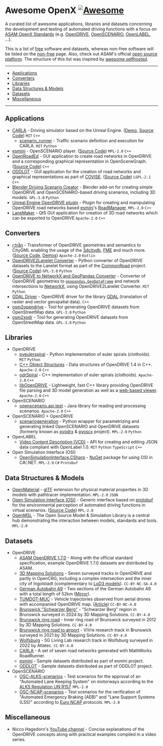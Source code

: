 # Awesome OpenX [![Awesome](https://awesome.re/badge-flat2.svg)](https://awesome.re)

A curated list of awesome applications, libraries and datasets concerning the development and testing of automated driving functions with a focus on [ASAM OpenX Standards](https://www.asam.net/standards/) (e.g. [OpenDRIVE](https://www.asam.net/standards/detail/opendrive/), [OpenSCENARIO](https://www.asam.net/standards/detail/openscenario/), [OpenLABEL](https://www.asam.net/standards/detail/openlabel/), ...).

This is a list of [free](https://en.wikipedia.org/wiki/Free_software) software and datasets, whereas non-free software will be listed on the [non-free](non-free.md) page.
Also, check out ASAM's official [open source platform](https://github.com/asam-oss).
The structure of this list was inspired by [awesome selfhosted](https://github.com/awesome-selfhosted/awesome-selfhosted).

--------------------

- [Applications](#applications)
- [Converters](#converters)
- [Libraries](#libraries)
- [Data Structures & Models](#data-structures--models)
- [Datasets](#datasets)
- [Miscellaneous](#miscellaneous)

--------------------

## Applications

- [CARLA](https://carla.org/) - Driving simulator based on the Unreal Engine. ([Demo](https://www.youtube.com/watch?v=7jej46ALVRE), [Source Code](https://github.com/carla-simulator/carla)) `MIT` `C++`
  - [scenario_runner](https://github.com/carla-simulator/scenario_runner) - Traffic scenario definition and execution for CARLA. `MIT` `Python`
- [esmini](https://github.com/esmini/esmini) - OpenSCENARIO player. ([Source Code](https://github.com/esmini/esmini)) `MPL-2.0` `C++`
- [OpenRoadEd](https://github.com/fhwedel-hoe/OpenRoadEd) - GUI application to create road networks in OpenDRIVE and a corresponding graphical representation in OpenSceneGraph. ([Source Code](https://github.com/fhwedel-hoe/OpenRoadEd)) `C++`
- [ODDLOT](https://www.hlrs.de/solutions/types-of-computing/visualization/oddlot) - GUI application for the creation of road networks and graphical representations as part of [COVISE](https://www.hlrs.de/covise/). ([Source Code](https://github.com/hlrs-vis/covise/tree/master/src/oddlot)) `LGPL-2.1` `C++`
- [Blender Driving Scenario Creator](https://github.com/johschmitz/blender-driving-scenario-creator) - Blender add-on for creating simple OpenDRIVE and OpenSCENARIO-based driving scenarios, including 3D models. `GPL-3.0` `Python`
- [Unreal Engine OpenDRIVE plugin](https://github.com/brifsttar/OpenDRIVE) - Plugin for creating and manipulating OpenDRIVE road networks based [esmini](https://github.com/esmini/esmini)'s [RoadManager](https://github.com/esmini/esmini/tree/master/EnvironmentSimulator/Modules/RoadManager). `MPL-2.0` `C++`
- [LaneMaker](https://github.com/guotata1996/lanemaker) - Qt5 GUI application for creation of 3D road networks which can be exported to OpenDRIVE `Apache-2.0` `C++`

## Converters

- [r:trån](https://rtron.io) - Transformer of OpenDRIVE geometries and semantics to CityGML enabling the usage of the [3dcitydb](https://github.com/3dcitydb/3dcitydb), [FME](https://www.safe.com/fme/) and much more. ([Source Code](https://github.com/tum-gis/rtron), [Demos](https://rtron.io)) `Apache-2.0` `Kotlin`
- [OpenDRIVE2Lanelet Converter](https://commonroad.in.tum.de/opendrive_lanelet_converter) - Python converter of OpenDRIVE datasets to the Lanelet format as part of the [CommonRoad](https://commonroad.in.tum.de) project. ([Source Code](https://gitlab.lrz.de/tum-cps/opendrive2lanelet/-/tree/master)) `GPL-3.0` `Python`
- [OpenDRIVE to NetworkX and GeoPandas Converter](https://github.com/larsklitzke/xodr2nxgpd/) - Converter of OpenDRIVE geometries to [`geopandas.GeoDataFrame`](https://geopandas.org/en/stable/docs/reference/api/geopandas.GeoDataFrame.html) and network intersections to [NetworkX](https://networkx.org/), using OpenDRIVE2Lanelet Converter. `MIT` `Python`
- [GDAL Driver](https://dlr-ts.github.io/gdal-opendrive-how-to/) - OpenDRIVE driver for the library [GDAL](https://gdal.org) (translation of raster and vector geospatial data). `C++`
- [osm2opendrive](https://github.com/CWGran/osm2opendrive) - Tool for generating OpenDRIVE datasets from OpenStreetMap data. `GPL-3.0` `Python`
- [osm2xodr](https://github.com/JHMeusener/osm2xodr) - Tool for generating OpenDRIVE datasets from OpenStreetMap data. `GPL-3.0` `Python`

## Libraries

- OpenDRIVE
  - [pyeulerspiral](https://github.com/stefan-urban/pyeulerspiral) - Python implementation of euler spirals (clothoids). `MIT` `Python`
  - [C++ Object Structures](https://github.com/DLR-TS/xodr) - Data structures of OpenDRIVE 1.4 in C++. `Apache-2.0` `C++`
  - [odrSpiral](https://github.com/DLR-TS/odrSpiral) - C++ implementation of euler spirals (clothoids). `Apache-2.0` `C++`
  - [libOpenDRIVE](https://github.com/grepthat/libOpenDRIVE) - Lightweight, fast C++ library providing OpenDRIVE file parsing and 3D model generation as well as a [web-based viewer](https://odrviewer.io/). `Apache-2.0` `C++`
- OpenSCENARIO
  - [openscenario.api.test](https://github.com/RA-Consulting-GmbH/openscenario.api.test) - Java library for reading and processing scenarios. `Apache-2.0` `C++`
- OpenSCENARIO + OpenDRIVE
  - [scenariogeneration](https://github.com/pyoscx/scenariogeneration) - Python wrapper for parametrizing and generating linked OpenSCENARIO and OpenDRIVE datasets (formerly known as [pyodrx](https://github.com/pyoscx/pyodrx) & [pyoscx](https://github.com/pyoscx/pyoscx) project). `MPL-2.0` `Python`
- OpenLABEL
  - [Video Content Description (VCD)](https://github.com/Vicomtech/video-content-description-VCD) - API for creating and editing JSON data compliant with OpenLabel 1.0. `MIT` `Python` `TypeScript` `C++`
- Open Simulation Interface (OSI)
  - [OpenSimulationInterface.CSharp](https://github.com/thempen/open-simulation-interface-csharp) - [NuGet](https://www.nuget.org/packages/OpenSimulationInterface.CSharp) package for using OSI in C#/.NET. `MPL-2.0` `C#` `Protobuf`

## Data Structures & Models

- [OpenMaterial](https://github.com/LudwigFriedmann/OpenMaterial) - [glTF](https://github.com/KhronosGroup/glTF) extension for physical material properties in 3D models with pathtracer implementation. `MPL-2.0` `JSON`
- [Open Simulation Interface (OSI)](https://opensimulationinterface.github.io/osi-documentation/) - Generic interface based on [protobuf](https://github.com/protocolbuffers/protobuf) for the environmental perception of automated driving functions in virtual scenarios. ([Source Code](https://github.com/OpenSimulationInterface/open-simulation-interface)) `MPL-2.0`
- [OpenMSL](https://github.com/openmsl) - The Open Source Model & Simulation Library is a central hub demonstrating the interaction between models, standards and tools. `MPL-2.0`

## Datasets

- OpenDRIVE
  - [ASAM OpenDRIVE 1.7.0](https://www.asam.net/standards/detail/opendrive/) - Along with the official standard specification, example OpenDRIVE 1.7.0 datasets are distributed by ASAM.
  - [3D Mapping Solutions](https://www.3d-mapping.de/en/customer-area/) - Seven surveyed tracks in OpenDRIVE and partly in OpenCRG, including a complex intersection and the inner city of Ingolstadt (complementary to [LoD3 models](https://github.com/savenow/lod3-road-space-models)). `CC-BY-NC-SA-4.0`
  - [German Autobahn A9](https://mobilithek.info/offers/573178449617657856) - Two sections of the German Autobahn A9 with a total length of 52km ([Mirror](https://github.com/tum-gis/opendrive-testfeld-a9)).
  - [TUMDOT-MUC](https://www.mos.ed.tum.de/en/vt/research/data-sets/tumdot-muc/) - Vehicle trajectories observed from aerial drones with accompanied OpenDRIVE map. ([Article](https://doi.org/10.1007/s42421-024-00101-5)) `CC-BY-NC-4.0`
  - [Brunswick "Schwarzer Berg"](https://doi.org/10.5281/zenodo.15395839) - "Schwarzer Berg" region in Brunswick surveyed in 2024 by 3D Mapping Solutions. `CC-BY-4.0`
  - [Brunswick ring road](https://doi.org/10.5281/zenodo.4043192) - Inner ring road of Brunswick surveyed in 2012 by 3D Mapping Solutions. `CC-BY-4.0`
  - [Brunswick ring road to airport](https://doi.org/10.5281/zenodo.7071845) - ViVre research track in Brunswick surveyed in 2021 by 3D Mapping Solutions. `CC-BY-4.0`
  - [Wolfsburg](https://doi.org/10.5281/zenodo.7072630) - 5G Living Lab research track in Wolfsburg surveyed in 2022 by Atlatec. `CC-BY-4.0`
  - [CARLA](https://github.com/carla-simulator/opendrive-test-files) - A set of seven road networks generated with MathWorks RoadRunner.
  - [esmini](https://github.com/esmini/esmini/tree/master/resources/xodr) - Sample datasets distributed as part of esmini project.
  - [ODDLOT](https://github.com/hlrs-vis/covise/tree/master/src/OpenCOVER/DrivingSim/oddlot/samples) - Sample datasets distributed as part of ODDLOT project.
- OpenSCENARIO
  - [OSC-ALKS-scenarios](https://github.com/asam-oss/OSC-ALKS-scenarios) - Test scenarios for the approval of an "Automated Lane Keeping System" on motorways according to the [ALKS Regulation UN R157](https://undocs.org/ECE/TRANS/WP.29/2020/81). `MPL-2.0`
  - [OSC-NCAP-scenarios](https://github.com/vectorgrp/OSC-NCAP-scenarios) - Test scenarios for the verification of "Automated Emergency Braking (AEB)" and "Lane Support Systems (LSS)" according to [Euro NCAP](https://www.euroncap.com/) protocols. `MPL-2.0`

## Miscellaneous

- Nicco Hagedorn's [YouTube channel](https://www.youtube.com/watch?v=2pX2dJL0Jnc&list=PLUv2R7fQV7GVLgrCzrtyAnLUzdtjYx9N9&index=6) - Concise explanations of the OpenDRIVE concepts along with practical examples compiled in a video series.
